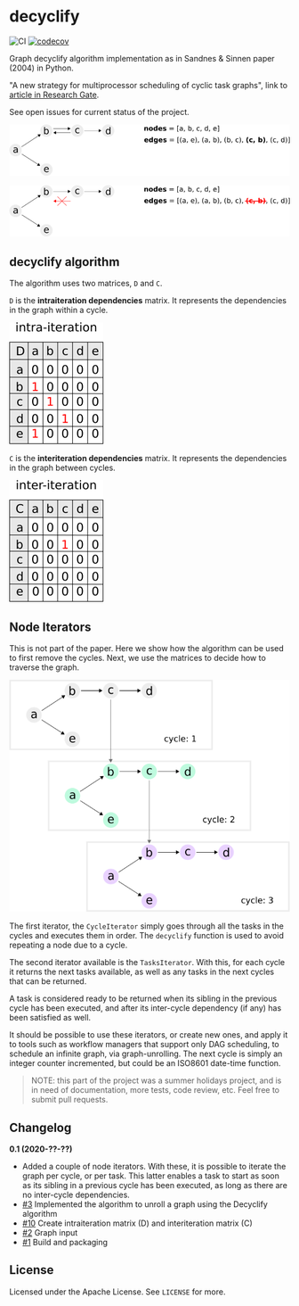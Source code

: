 # decyclify

![CI](https://github.com/kinow/decyclify/workflows/CI/badge.svg)
[![codecov](https://codecov.io/gh/kinow/decyclify/branch/master/graph/badge.svg)](https://codecov.io/gh/kinow/decyclify)

Graph decyclify algorithm implementation as in Sandnes &amp; Sinnen paper (2004) in Python.

"A new strategy for multiprocessor scheduling of cyclic task graphs", link to [article in Research Gate](https://www.researchgate.net/publication/220298826_A_new_strategy_for_multiprocessor_scheduling_of_cyclic_task_graphs).

See open issues for current status of the project.

![Graph with cycles](./docs/assets/images/withcycles.png)

![Graph without cycles](./docs/assets/images/nocycles.png)

## decyclify algorithm

The algorithm uses two matrices, `D` and `C`.

`D` is the **intraiteration dependencies** matrix. It represents the dependencies
in the graph within a cycle.

![Intra-iteration matrix](./docs/assets/images/intra-iteration-matrix.png)

`C` is the **interiteration dependencies** matrix. It represents the dependencies
in the graph between cycles.

![Inter-iteration matrix](./docs/assets/images/inter-iteration-matrix.png)

## Node Iterators

This is not part of the paper. Here we show how the algorithm can be used to first remove the
cycles. Next, we use the matrices to decide how to traverse the graph.

![Graph unrolling](./docs/assets/images/graph-unroll.png)

The first iterator, the `CycleIterator` simply goes through all the tasks in the cycles and executes
them in order. The `decyclify` function is used to avoid repeating a node due to a cycle.

The second iterator available is the `TasksIterator`. With this, for each cycle it returns the next tasks
available, as well as any tasks in the next cycles that can be returned.

A task is considered ready to be returned when its sibling in the previous cycle has been executed, and after
its inter-cycle dependency (if any) has been satisfied as well.

It should be possible to use these iterators, or create new ones, and apply it to tools
such as workflow managers that support only DAG scheduling, to schedule an infinite
graph, via graph-unrolling. The next cycle is simply an integer counter incremented,
but could be an ISO8601 date-time function.

> NOTE: this part of the project was a summer holidays project, and is in need of documentation,
> more tests, code review, etc. Feel free to submit pull requests.

## Changelog

**0.1 (2020-??-??)**

- Added a couple of node iterators. With these, it is possible to iterate the graph per cycle, or per task. This latter enables a task to start as soon as its sibling in a previous cycle has been executed, as long as there are no inter-cycle dependencies. 
- [#3](https://github.com/kinow/decyclify/issues/3) Implemented the algorithm to unroll a graph using the Decyclify algorithm
- [#10](https://github.com/kinow/decyclify/issues/10) Create intraiteration matrix (D) and interiteration matrix (C)
- [#2](https://github.com/kinow/decyclify/issues/2) Graph input
- [#1](https://github.com/kinow/decyclify/issues/1) Build and packaging

## License

Licensed under the Apache License. See `LICENSE` for more.

